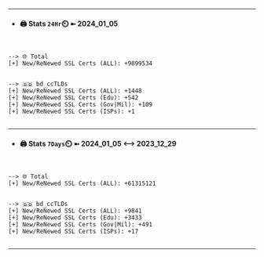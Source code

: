 

---
- #### 🖨️ **Stats** `24Hr`⏲️ ➼ 2024_01_05
```console


--> 🌐 Total
[+] New/ReNewed SSL Certs (ALL): +9899534


--> 🇧🇩 bd_ccTLDs
[+] New/ReNewed SSL Certs (ALL): +1448
[+] New/ReNewed SSL Certs (Edu): +542
[+] New/ReNewed SSL Certs (Gov|Mil): +109
[+] New/ReNewed SSL Certs (ISPs): +1


```

---
- #### 🖨️ **Stats** `7Days`⏲️ ➼ 2024_01_05 <--> 2023_12_29
```console


--> 🌐 Total
[+] New/ReNewed SSL Certs (ALL): +61315121


--> 🇧🇩 bd_ccTLDs
[+] New/ReNewed SSL Certs (ALL): +9841
[+] New/ReNewed SSL Certs (Edu): +3433
[+] New/ReNewed SSL Certs (Gov|Mil): +491
[+] New/ReNewed SSL Certs (ISPs): +17


```

---

